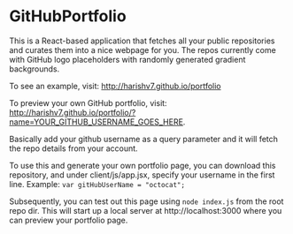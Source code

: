 # GitHubPortfolio

This is a React-based application that fetches all your public repositories and curates them into a nice webpage for you. The repos currently come with GitHub logo placeholders with randomly generated gradient backgrounds.

To see an example, visit: http://harishv7.github.io/portfolio

To preview your own GitHub portfolio, visit: http://harishv7.github.io/portfolio/?name=YOUR_GITHUB_USERNAME_GOES_HERE. 

Basically add your github username as a query parameter and it will fetch the repo details from your account.

To use this and generate your own portfolio page, you can download this repository, and under client/js/app.jsx, specify your username in the first line.
Example: ```var gitHubUserName = "octocat";```

Subsequently, you can test out this page using ```node index.js``` from the root repo dir. This will start up a local server at http://localhost:3000 where you can preview your portfolio page.
